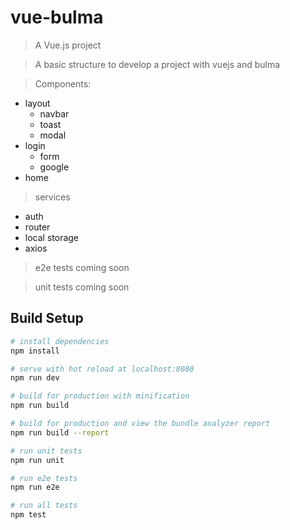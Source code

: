 # vue-bulma

> A Vue.js project

> A basic structure to develop a project with vuejs and bulma

> Components:
  - layout
    - navbar
    - toast
    - modal
  - login
    - form
    - google
  - home

> services
  - auth
  - router
  - local storage
  - axios

> e2e tests
coming soon

> unit tests
coming soon

## Build Setup

``` bash
# install dependencies
npm install

# serve with hot reload at localhost:8080
npm run dev

# build for production with minification
npm run build

# build for production and view the bundle analyzer report
npm run build --report

# run unit tests
npm run unit

# run e2e tests
npm run e2e

# run all tests
npm test
```
